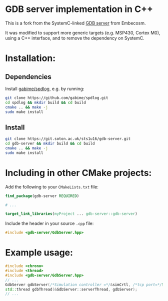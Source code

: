 GDB server implementation in C++
===================================

This is a fork from the SystemC-linked [GDB server](https://www.embecosm.com/appnotes/ean7/html/ch01.html) from Embecosm.

It was modified to support more generic targets (e.g. MSP430, Cortex M0), using a C++ interface, and to remove the dependency on SystemC.

Installation:
===================================

Dependencies
-----------------------------------

Install [gabime/spdlog](https://github.com/gabime/spdlog), e.g. by running:

```bash
git clone https://github.com/gabime/spdlog.git
cd spdlog && mkdir build && cd build
cmake .. && make -j
sudo make install
```

Install
-----------------------------------

``` bash
git clone https://git.soton.ac.uk/sts1u16/gdb-server.git
cd gdb-server && mkdir build && cd build
cmake .. && make -j
sudo make install
```

Including in other CMake projects:
==================================

Add the following to your `CMakeLists.txt` file:

``` cmake
find_package(gdb-server REQUIRED)

# ...

target_link_libraries(myProject ... gdb-server::gdb-server)
```

Include the header in your source `.cpp` file:

``` c++
#include <gdb-server/GdbServer.hpp>
```

Example usage:
======

``` c++
#include <chrono>
#include <thread>
#include <gdb-server/GdbServer.hpp>
// ...
GdbServer gdbServer(/*Simulation controller =*/&simCrtl, /*tcp port=*/51000);
std::thread gdbThread(&GdbServer::serverThread, gdbServer);
// ...
```
